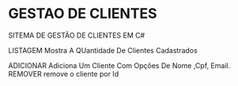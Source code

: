 # GESTAO DE CLIENTES
SITEMA DE GESTÃO DE CLIENTES EM C#

LISTAGEM
Mostra A QUantidade De Clientes Cadastrados

ADICIONAR 
Adiciona Um Cliente Com Opçôes De Nome ,Cpf, Email.
REMOVER 
remove o cliente por Id
